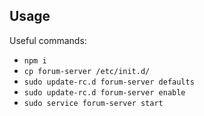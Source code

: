 ## Usage

Useful commands:

 * `npm i`
 * `cp forum-server /etc/init.d/`
 * `sudo update-rc.d forum-server defaults`
 * `sudo update-rc.d forum-server enable`
 * `sudo service forum-server start`
